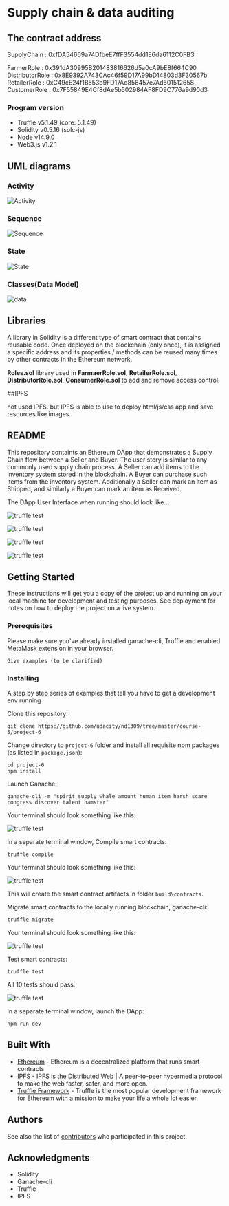 # Supply chain & data auditing


## The contract address
 SupplyChain : 0xfDA54669a74DfbeE7ffF3554dd1E6da6112C0FB3

 FarmerRole : 0x391dA30995B201483816626d5a0cA9bE8f664C90
 DistributorRole : 0x8E9392A743CAc46f59D17A99bD14803d3F30567b
 RetailerRole : 0xC49cE24f1B553b9FD17Ad858457e7Ad601512658
 CustomerRole : 0x7F55849E4Cf8dAe5b502984AF8FD9C776a9d90d3

### Program version 
 - Truffle v5.1.49 (core: 5.1.49)
 - Solidity v0.5.16 (solc-js)
 - Node v14.9.0
 - Web3.js v1.2.1

## UML diagrams

### Activity
![Activity](./UML/activity.png) 

### Sequence
![Sequence](./UML/sequence.png) 

### State
![State](./UML/state.png) 

### Classes(Data Model)
![data](./UML/data.png) 

## Libraries 

A library in Solidity is a different type of smart contract that contains reusable code. Once deployed on the blockchain (only once), it is assigned a specific address and its properties / methods can be reused many times by other contracts in the Ethereum network.

**Roles.sol** library used in **FarmaerRole.sol**, **RetailerRole.sol**, **DistributorRole.sol**, **ConsumerRole.sol** to add and remove access control.

##IPFS

not used IPFS. but IPFS is able to use to deploy html/js/css app and save resources like images.

## README

This repository containts an Ethereum DApp that demonstrates a Supply Chain flow between a Seller and Buyer. The user story is similar to any commonly used supply chain process. A Seller can add items to the inventory system stored in the blockchain. A Buyer can purchase such items from the inventory system. Additionally a Seller can mark an item as Shipped, and similarly a Buyer can mark an item as Received.

The DApp User Interface when running should look like...

![truffle test](images/ftc_product_overview.png)

![truffle test](images/ftc_farm_details.png)

![truffle test](images/ftc_product_details.png)

![truffle test](images/ftc_transaction_history.png)


## Getting Started

These instructions will get you a copy of the project up and running on your local machine for development and testing purposes. See deployment for notes on how to deploy the project on a live system.

### Prerequisites

Please make sure you've already installed ganache-cli, Truffle and enabled MetaMask extension in your browser.

```
Give examples (to be clarified)
```

### Installing

A step by step series of examples that tell you have to get a development env running

Clone this repository:

```
git clone https://github.com/udacity/nd1309/tree/master/course-5/project-6
```

Change directory to ```project-6``` folder and install all requisite npm packages (as listed in ```package.json```):

```
cd project-6
npm install
```

Launch Ganache:

```
ganache-cli -m "spirit supply whale amount human item harsh scare congress discover talent hamster"
```

Your terminal should look something like this:

![truffle test](images/ganache-cli.png)

In a separate terminal window, Compile smart contracts:

```
truffle compile
```

Your terminal should look something like this:

![truffle test](images/truffle_compile.png)

This will create the smart contract artifacts in folder ```build\contracts```.

Migrate smart contracts to the locally running blockchain, ganache-cli:

```
truffle migrate
```

Your terminal should look something like this:

![truffle test](images/truffle_migrate.png)

Test smart contracts:

```
truffle test
```

All 10 tests should pass.

![truffle test](images/truffle_test.png)

In a separate terminal window, launch the DApp:

```
npm run dev
```

## Built With

* [Ethereum](https://www.ethereum.org/) - Ethereum is a decentralized platform that runs smart contracts
* [IPFS](https://ipfs.io/) - IPFS is the Distributed Web | A peer-to-peer hypermedia protocol
to make the web faster, safer, and more open.
* [Truffle Framework](http://truffleframework.com/) - Truffle is the most popular development framework for Ethereum with a mission to make your life a whole lot easier.


## Authors

See also the list of [contributors](https://github.com/your/project/contributors.md) who participated in this project.

## Acknowledgments

* Solidity
* Ganache-cli
* Truffle
* IPFS
